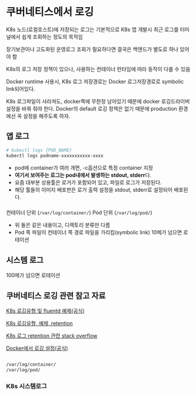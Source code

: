 # 쿠버네티스에서 로깅

K8s 노드(로컬호스트)에 저장되는 로그는 기본적으로 K8s 앱 개발시 최근 로그를 터미널에서 쉽게 조회하는 정도의 목적임

장기보관이나 고도화된 운영로그 조회가 필요하다면 결국은 백엔드가 별도로  하나 있어야 함

K8s의 로그 저장 정책이 있으나, 사용하는 컨테이너 런타임에 따라 동작이 다를 수 있음

Docker runtime 사용시, K8s 로그 저장경로는 Docker 로그저장경로로 symbolic link되어있다.

K8s 로그파일이 사라져도, docker쪽에 무한정 남아있기 때문에 docker 로깅드라이버 설정을 바꿔 줘야 한다. Docker의 default 로깅 정책은 없기 때문에 production 환경에선 꼭 설정을 해주도록 하자.

## 앱 로그

```sh
# kubectl logs {POD_NAME}
kubectl logs podname-xxxxxxxxxxx-xxxx
```

- pod에 container가 여러 개면, -c옵션으로 특정 container 지정
- **여기서 보여주는 로그는 pod내에서 발생하는 stdout, stderr**다.
- 요즘 대부분 상용툴은 로거가 포함되어 있고, 파일로 로그가 저장된다.
- 해당 툴들의 이미지 배포판은 로거 출력 설정을 stdout, stderr로 설정되어 배포된다.

### 

컨테이너 단위 (`/var/log/container/`)
Pod 단위 (`/var/log/pod/`)

- 위 둘은 같은 내용이고, 디렉토리 분류만 다름
- Pod 쪽 파일이 컨테이너 쪽 경로 파일을 가리킴(symbolic link)
10메가 넘으면 로테이션


## 시스템 로그

100메가 넘으면 로테이션


## 쿠버네티스 로깅 관련 참고 자료

[K8s 로깅유형 및 fluentd 예제(공식)](https://kubernetes.io/docs/concepts/cluster-administration/logging/#logging-at-the-node-level)

[K8s 로깅유형, 예제, retention](https://unofficial-kubernetes.readthedocs.io/en/latest/concepts/cluster-administration/logging/)

[K8s 로그 retention 관련 stack overflow](https://stackoverflow.com/questions/71948846/kubernetes-pod-logs-retention)

[Docker에서 로깅 설정(공식)](https://docs.docker.com/config/containers/logging/configure/)


```sh

/var/log/container/
/var/log/pod/
```

### K8s 시스템로그
